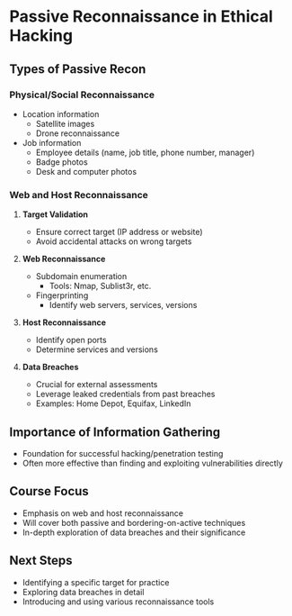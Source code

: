 # Passive Reconnaissance in Ethical Hacking

## Types of Passive Recon

### Physical/Social Reconnaissance

- Location information
  - Satellite images
  - Drone reconnaissance
- Job information
  - Employee details (name, job title, phone number, manager)
  - Badge photos
  - Desk and computer photos

### Web and Host Reconnaissance

1. **Target Validation**

   - Ensure correct target (IP address or website)
   - Avoid accidental attacks on wrong targets

2. **Web Reconnaissance**

   - Subdomain enumeration
     - Tools: Nmap, Sublist3r, etc.
   - Fingerprinting
     - Identify web servers, services, versions

3. **Host Reconnaissance**

   - Identify open ports
   - Determine services and versions

4. **Data Breaches**
   - Crucial for external assessments
   - Leverage leaked credentials from past breaches
   - Examples: Home Depot, Equifax, LinkedIn

## Importance of Information Gathering

- Foundation for successful hacking/penetration testing
- Often more effective than finding and exploiting vulnerabilities directly

## Course Focus

- Emphasis on web and host reconnaissance
- Will cover both passive and bordering-on-active techniques
- In-depth exploration of data breaches and their significance

## Next Steps

- Identifying a specific target for practice
- Exploring data breaches in detail
- Introducing and using various reconnaissance tools
